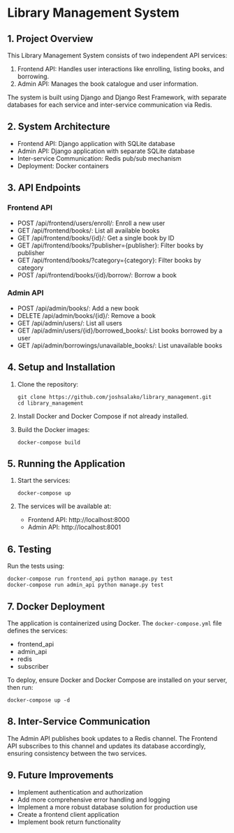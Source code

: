 # Library Management System

## 1. Project Overview

This Library Management System consists of two independent API services:

1. Frontend API: Handles user interactions like enrolling, listing books, and borrowing.
2. Admin API: Manages the book catalogue and user information.

The system is built using Django and Django Rest Framework, with separate databases for each service and inter-service communication via Redis.

## 2. System Architecture

- Frontend API: Django application with SQLite database
- Admin API: Django application with separate SQLite database
- Inter-service Communication: Redis pub/sub mechanism
- Deployment: Docker containers

## 3. API Endpoints

### Frontend API

- POST /api/frontend/users/enroll/: Enroll a new user
- GET /api/frontend/books/: List all available books
- GET /api/frontend/books/{id}/: Get a single book by ID
- GET /api/frontend/books/?publisher={publisher}: Filter books by publisher
- GET /api/frontend/books/?category={category}: Filter books by category
- POST /api/frontend/books/{id}/borrow/: Borrow a book

### Admin API

- POST /api/admin/books/: Add a new book
- DELETE /api/admin/books/{id}/: Remove a book
- GET /api/admin/users/: List all users
- GET /api/admin/users/{id}/borrowed_books/: List books borrowed by a user
- GET /api/admin/borrowings/unavailable_books/: List unavailable books

## 4. Setup and Installation

1. Clone the repository:
   ```
   git clone https://github.com/joshsalako/library_management.git
   cd library_management
   ```

2. Install Docker and Docker Compose if not already installed.

3. Build the Docker images:
   ```
   docker-compose build
   ```

## 5. Running the Application

1. Start the services:
   ```
   docker-compose up
   ```

2. The services will be available at:
   - Frontend API: http://localhost:8000
   - Admin API: http://localhost:8001

## 6. Testing

Run the tests using:

```
docker-compose run frontend_api python manage.py test
docker-compose run admin_api python manage.py test
```

## 7. Docker Deployment

The application is containerized using Docker. The `docker-compose.yml` file defines the services:

- frontend_api
- admin_api
- redis
- subscriber

To deploy, ensure Docker and Docker Compose are installed on your server, then run:

```
docker-compose up -d
```

## 8. Inter-Service Communication

The Admin API publishes book updates to a Redis channel. The Frontend API subscribes to this channel and updates its database accordingly, ensuring consistency between the two services.

## 9. Future Improvements

- Implement authentication and authorization
- Add more comprehensive error handling and logging
- Implement a more robust database solution for production use
- Create a frontend client application
- Implement book return functionality

